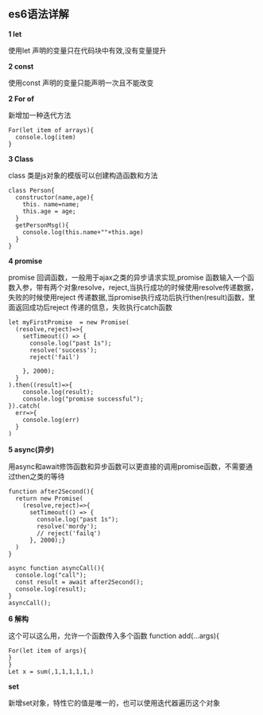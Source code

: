 ## es6语法详解
**1 let** 

 使用let 声明的变量只在代码块中有效,没有变量提升

**2 const**

使用const 声明的变量只能声明一次且不能改变

**2 For of**

新增加一种迭代方法 


```
For(let item of arrays){
  console.log(item)
}
```
**3 Class**

class 类是js对象的模版可以创建构造函数和方法
```
class Person{
  constructor(name,age){
    this. name=name;
    this.age = age;
  }
  getPersonMsg(){
    console.log(this.name+""+this.age)
  }
}
```

**4 promise**

promise 回调函数，一般用于ajax之类的异步请求实现,promise 函数输入一个函数入参，带有两个对象resolve，reject,当执行成功的时候使用resolve传递数据，失败的时候使用reject 传递数据,当promise执行成功后执行then(result)函数，里面返回成功后reject 传递的信息，失败执行catch函数
```
let myFirstPromise  = new Promise(
  (resolve,reject)=>{
    setTimeout(() => {
      console.log("past 1s");
      resolve('success');
      reject('fail')
      
    }, 2000);
  }
).then((result)=>{
    console.log(result);
    console.log("promise successful");
}).catch(
  err=>{
    console.log(err)
  }
)
```

**5 async(异步)**

用async和await修饰函数和异步函数可以更直接的调用promise函数，不需要通过then之类的等待

````
function after2Second(){
  return new Promise(
    (resolve,reject)=>{
      setTimeout(() => {
        console.log("past 1s");
        resolve('mordy');
        // reject('failq')
      }, 2000);}
  )
}

async function asyncCall(){
  console.log("call");
  const result = await after2Second();
  console.log(result);
}
asyncCall();
````




**6 解构**

这个可以这么用，允许一个函数传入多个函数 function add(...args){
```
For(let item of args){
}
}
Let x = sum(,1,1,1,1,1,)
```

**set**

新增set对象，特性它的值是唯一的，也可以使用迭代器遍历这个对象

